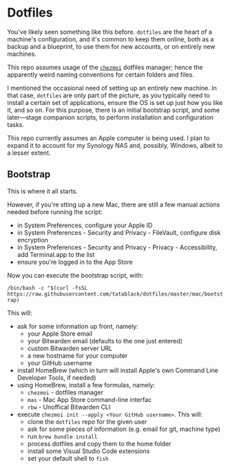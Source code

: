 # Dotfiles
You've likely seen something like this before.
`dotfiles` are the heart of a machine's configuration, and it's common to keep them online, both as a backup and a blueprint, to use them for new accounts, or on entirely new machines.

This repo assumes usage of the [`chezmoi`](https://www.chezmoi.io/) dotfiles manager; hence the apparently weird naming conventions for certain folders and files.

I mentioned the occasional need of setting up an entirely new machine. In that case, `dotfiles` are only part of the picture, as you typically need to install a certain set of applications, ensure the OS is set up just how you like it, and so on. For this purpose, there is an initial bootstrap script, and some later—stage companion scripts, to perform installation and configuration tasks.

This repo currently assumes an Apple computer is being used. I plan to expand it to account for my Synology NAS and, possibly, Windows, albeit to a lesser extent.

## Bootstrap
This is where it all starts.

However, if you're stting up a new Mac, there are still a few manual actions needed before running the script:

- in System Preferences, configure your Apple ID
- in System Preferences - Security and Privacy - FileVault, configure disk encryption 
- in System Preferences - Security and Privacy - Privacy - Accessibility, add Terminal.app to the list 
- ensure you're logged in to the App Store

Now you can execute the bootstrap script, with:

```/bin/bash -c "$(curl -fsSL https://raw.githubusercontent.com/tatablack/dotfiles/master/mac/bootstrap)```

This will:
- ask for some information up front, namely:
	- your Apple Store email
	- your Bitwarden email (defaults to the one just entered)
	- custom Bitwarden server URL
    - a new hostname for your computer
    - your GitHub username
- install HomeBrew (which in turn will install Apple's own Command Line Developer Tools, if needed)
- using HomeBrew, install a few formulas, namely:
    - `chezmoi` - dotfiles manager
    - `mas` - Mac App Store command-line interfac
    - `rbw` - Unoffical Bitwarden CLI
- execute `chezmoi init --apply <Your GitHub username>`. This will:
	- clone the `dotfiles` repo for the given user
	- ask for some pieces of information (e.g. email for git, machine type)
	- run `brew bundle install`
	- process dotfiles and copy them to the home folder
	- install some Visual Studio Code extensions
    - set your default shell to `fish`
